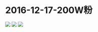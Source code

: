 ﻿# 2016-12-17-200W粉
![](https://bilicover2016.github.io/Android/2016-12-17-b站官博粉丝突破200万.png)
![](https://bilicover2016.github.io/Android/2016-12-17-b站官博粉丝突破200万%28里世界版%29.png)
![](https://bilicover2016.github.io/PC/2016-12-17.jpg)
